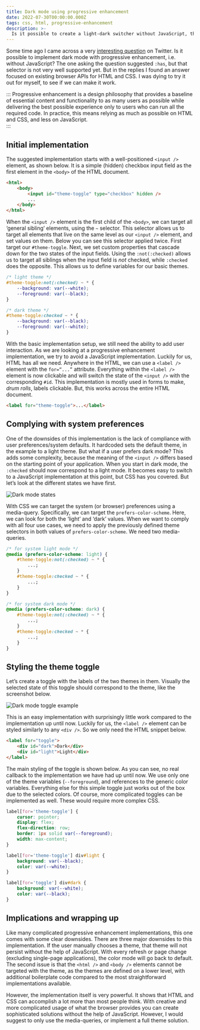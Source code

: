 ```yaml
---
title: Dark mode using progressive enhancement
date: 2022-07-30T00:00:00.000Z
tags: css, html, progressive-enhancement
description: >-
  Is it possible to create a light-dark switcher without JavaScript, that takes into account system preferences? Let’s find out.
---
```


Some time ago I came across a very [interesting question](https://twitter.com/sebastienlorber/status/1499768302788354053) on Twitter. Is it possible to implement dark mode with progressive enhancement, i.e. without JavaScript? The one asking the question suggested `:has`, but that selector is not very well supported yet. But in the replies I found an answer focused on existing browser APIs for HTML and CSS. I was dying to try it out for myself, to see if we can make it work.

:::
Progressive enhancement is a design philosophy that provides a baseline of essential content and functionality to as many users as possible while delivering the best possible experience only to users who can run all the required code. In practice, this means relying as much as possible on HTML and CSS, and less on JavaScript.  
:::

## Initial implementation

The suggested implementation starts with a well-positioned `<input />` element, as shown below. It is a simple (hidden) checkbox input field as the first element in the `<body>` of the HTML document.

```html
<html>
	<body>
		<input id="theme-toggle" type="checkbox" hidden />
		...
	</body>
</html>
```

When the `<input />` element is the first child of the `<body>`, we can target all ‘general sibling’ elements, using the `~` selector. This selector allows us to target all elements that live on the same level as our `<input />` element, and set values on them. Below you can see this selector applied twice. First target our `#theme-toggle`. Next, we set custom properties that cascade down for the two states of the input fields. Using the `:not(:checked)` allows us to target all siblings when the input field is _not_ checked, while `:checked` does the opposite. This allows us to define variables for our basic themes.

```css
/* light theme */
#theme-toggle:not(:checked) ~ * {
	--background: var(--white);
	--foreground: var(--black);
}

/* dark theme */
#theme-toggle:checked ~ * {
	--background: var(--black);
	--foreground: var(--white);
}
```

With the basic implementation setup, we still need the ability to add user interaction. As we are looking at a progressive enhancement implementation, we try to avoid a JavaScript implementation. Luckily for us, HTML has all we need. Anywhere in the HTML, we can use a `<label />` element with the `for=“...”` attribute. Everything within the `<label />` element is now clickable and will switch the state of the `<input />` with the corresponding `#id`. This implementation is mostly used in forms to make, _drum rolls_, labels clickable. But, this works across the entire HTML document.

```html
<label for="theme-toggle">...</label>
```

## Complying with system preferences

One of the downsides of this implementation is the lack of compliance with user preferences/system defaults. It hardcoded sets the default theme, in the example to a light theme. But what if a user prefers dark mode? This adds some complexity, because the meaning of the `<input />` differs based on the starting point of your application. When you start in dark mode, the `:checked` should now correspond to a light mode. It becomes easy to switch to a JavaScript implementation at this point, but CSS has you covered. But let’s look at the different states we have first.

![Dark mode states](/img/dark-mode.png)

With CSS we can target the system (or browser) preferences using a media-query. Specifically, we can target the `prefers-color-scheme`. Here, we can look for both the ‘light’ and ‘dark’ values. When we want to comply with all four use cases, we need to apply the previously defined theme selectors in both values of `prefers-color-scheme`. We need two media-queries.

```css
/* for system light mode */
@media (prefers-color-scheme: light) {
	#theme-toggle:not(:checked) ~ * {
		...;
	}
	#theme-toggle:checked ~ * {
		...;
	}
}

/* for system dark mode */
@media (prefers-color-scheme: dark) {
	#theme-toggle:not(:checked) ~ * {
		...;
	}
	#theme-toggle:checked ~ * {
		...;
	}
}
```

## Styling the theme toggle

Let’s create a toggle with the labels of the two themes in them. Visually the selected state of this toggle should correspond to the theme, like the screenshot below.

![Dark mode toggle example](/img/dark-mode-toggle.png)

This is an easy implementation with surprisingly little work compared to the implementation up until now. Luckily for us, the `<label />` element can be styled similarly to any `<div />`. So we only need the HTML snippet below.

```html
<label for="toggle">
	<div id="dark">Dark</div>
	<div id="light">Light</div>
</label>
```

The main styling of the toggle is shown below. As you can see, no real callback to the implementation we have had up until now. We use only one of the theme variables (`--foreground`), and references to the generic color variables. Everything else for this simple toggle just works out of the box due to the selected colors. Of course, more complicated toggles can be implemented as well. These would require more complex CSS.

```css
label[for='theme-toggle'] {
	cursor: pointer;
	display: flex;
	flex-direction: row;
	border: 1px solid var(--foreground);
	width: max-content;
}

label[for='theme-toggle'] div#light {
	background: var(--black);
	color: var(--white);
}

label[for='toggle'] div#dark {
	background: var(--white);
	color: var(--black);
}
```

## Implications and wrapping up

Like many complicated progressive enhancement implementations, this one comes with some clear downsides. There are three major downsides to this implementation. If the user manually chooses a theme, that theme will not persist without the help of JavaScript. With every refresh or page change (excluding single-page applications), the color mode will go back to default. The second issue is that the `<html />` and `<body />` elements cannot be targeted with the theme, as the themes are defined on a lower level, with additional boilerplate code compared to the most straightforward implementations available.

However, the implementation itself is very powerful. It shows that HTML and CSS can accomplish a lot more than most people think. With creative and more complicated usage of what the browser provides you can create sophisticated solutions without the help of JavaScript. However, I would suggest to only use the media-queries, or implement a full theme solution.
